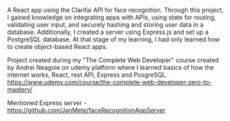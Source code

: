 A React app using the Clarifai API for face recognition. Through this project, I gained knowledge on integrating apps with APIs, using state for routing, validating user input, and securely hashing and storing user data in a database. Additionally, I created a server using Express.js and set up a PostgreSQL database. At that stage of my learning, I had only learned how to create object-based React apps.

Project created during my "The Complete Web Developer" course created by Andrei Neagoie on udemy platform where I learned basics of how the internet works, React, rest API, Express and PosgreSQL. https://www.udemy.com/course/the-complete-web-developer-zero-to-mastery/

Mentioned Express server - https://github.com/JanMete/faceRecognitionAppServer
